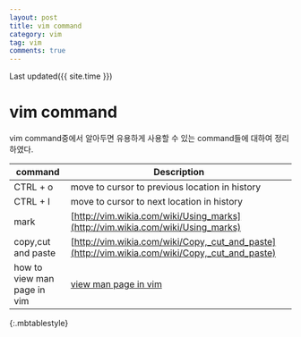 ```yaml
---
layout: post
title: vim command
category: vim
tag: vim
comments: true
---
```

Last updated({{ site.time }})  
  

# vim command
 vim command중에서 알아두면 유용하게 사용할 수 있는 command들에 대하여 정리하였다.


| command | Description |
| ------- | ----------- | 
| CTRL + o | move to cursor to previous location in history |
| CTRL + I | move to cursor to next location in history | 
| mark     | [http://vim.wikia.com/wiki/Using_marks](http://vim.wikia.com/wiki/Using_marks) |
| copy,cut and paste | [http://vim.wikia.com/wiki/Copy,_cut_and_paste](http://vim.wikia.com/wiki/Copy,_cut_and_paste) |
| how to view man page in vim | [view man page in vim](http://daeny2.tistory.com/entry/vim-%ED%8E%B8%EC%A7%91%EA%B8%B0%EC%97%90%EC%84%9C-man-page-%EB%B3%B4%EA%B8%B0) |
{:.mbtablestyle}
  
  
  
  

